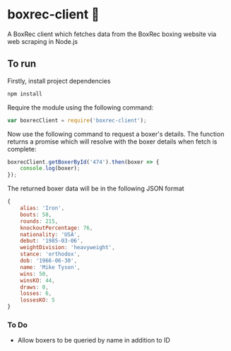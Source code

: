 # boxrec-client 🥊
A BoxRec client which fetches data from the BoxRec boxing website via web scraping in Node.js

## To run

Firstly, install project dependencies

```javascript
npm install
```

Require the module using the following command:

```javascript
var boxrecClient = require('boxrec-client');
```

Now use the following command to request a boxer's details. The function returns a promise which will resolve with the boxer details when fetch is complete:

```javascript
boxrecClient.getBoxerById('474').then(boxer => {
    console.log(boxer);
});
```

The returned boxer data will be in the following JSON format

```javascript
{
    alias: 'Iron',
    bouts: 58,
    rounds: 215,
    knockoutPercentage: 76,
    nationality: 'USA',
    debut: '1985-03-06',
    weightDivision: 'heavyweight',
    stance: 'orthodox',
    dob: '1966-06-30',
    name: 'Mike Tyson',
    wins: 50,
    winsKO: 44,
    draws: 0,
    losses: 6,
    lossesKO: 5
}
```

### To Do

* Allow boxers to be queried by name in addition to ID

